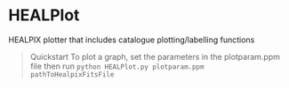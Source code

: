 # HEALPlot
HEALPIX plotter that includes catalogue plotting/labelling functions

> Quickstart
To plot a graph, set the parameters in the plotparam.ppm file then run
```` python HEALPlot.py plotparam.ppm pathToHealpixFitsFile ````

